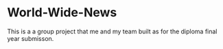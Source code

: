 # World-Wide-News
This is a a group project that me and my team built as for the diploma final year submisson.
